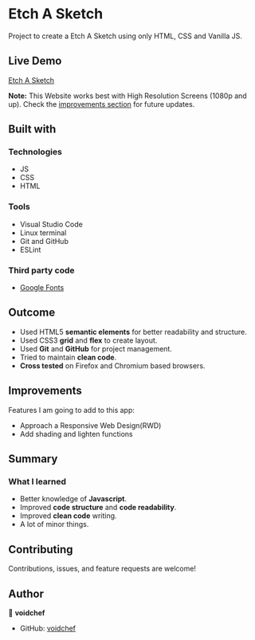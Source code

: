 # Etch A Sketch

Project to create a Etch A Sketch using only HTML, CSS and Vanilla JS.

## Live Demo

[Etch A Sketch](https://voidchef.github.io/etch-a-sketch/)

**Note:** This Website works best with High Resolution Screens (1080p and up). Check the [improvements section](#improvements) for future updates.

## Built with

### Technologies

- JS
- CSS
- HTML

### Tools

- Visual Studio Code
- Linux terminal
- Git and GitHub
- ESLint

### Third party code

- [Google Fonts](https://fonts.google.com/)

## Outcome

- Used HTML5 **semantic elements** for better readability and structure.
- Used CSS3 **grid** and **flex** to create layout.
- Used **Git** and **GitHub** for project management.
- Tried to maintain **clean code**.
- **Cross tested** on Firefox and Chromium based browsers.

## Improvements

Features I am going to add to this app:

- Approach a Responsive Web Design(RWD)
- Add shading and lighten functions

## Summary

### What I learned

- Better knowledge of **Javascript**.
- Improved **code structure** and **code readability**.
- Improved **clean code** writing.
- A lot of minor things.

## Contributing

Contributions, issues, and feature requests are welcome!

## Author

👤 **voidchef**

- GitHub: [voidchef](https://github.com/voidchef)
